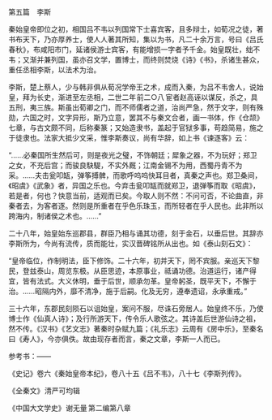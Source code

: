 第五篇　李斯

  

  

秦始皇帝即位之初，相国吕不韦以列国常下士喜宾客，且多辩士，如荀况之徒，著书布天下，乃亦厚养士，使人人著其所知，集以为书，凡二十余万言，号曰《吕氏春秋》，布咸阳市门，延诸侯游士宾客，有能增损一字者予千金。始皇既壮，绌不韦；又渐并兼列国，虽亦召文学，置博士，而终则焚烧《诗》《书》，杀诸生甚众，重任丞相李斯，以法术为治。

李斯，楚上蔡人，少与韩非俱从荀况学帝王之术，成而入秦，为吕不韦舍人，说始皇，拜为长史，渐进至左丞相，二世二年 前二○八 宦者赵高诬以谋反，杀之，具五刑，夷三族。斯虽出荀卿之门，而不师儒者之道，治尚严急，然于文字，则有殊勋，六国之时，文字异形，斯乃立意，罢其不与秦文合者，画一书体，作《仓颉》七章，与古文颇不同，后称秦篆；又始造隶书，盖起于官狱多事，苟趋简易，施之于徒隶也。法家大抵少文采，惟李斯奏议，尚有华辞，如上书《谏逐客》云：

  

“……必秦国所生然后可，则是夜光之璧，不饰朝廷；犀象之器，不为玩好；郑卫之女，不充后宫；而骏良駃騠，不实外厩；江南金锡不为用，西蜀丹青不为采。……夫击瓮叩缻，弹筝搏髀，而歌呼呜呜快耳目者，真秦之声也。郑卫桑间，《昭虞》《武象》者，异国之乐也。今弃击瓮叩缻而就郑卫，退弹筝而取《昭虞》，若是者，何也？快意当前，适观而已矣。今取人则不然：不问可否，不论曲直，非秦者去，为客者逐。然则是所重者在乎色乐珠玉，而所轻者在乎人民也。此非所以跨海内，制诸侯之术也。……”

  

二十八年，始皇始东巡郡县，群臣乃相与诵其功德，刻于金石，以垂后世。其辞亦李斯所为，今尚有流传，质而能壮，实汉晋碑铭所从出也。如《泰山刻石文》：

  

“皇帝临位，作制明法，臣下修饰。二十六年，初并天下，罔不宾服。亲巡天下黎民，登兹泰山，周览东极。从臣思迹，本原事业，祗诵功德。治道运行，诸产得宜，皆有法式。大义休明，垂于后世，顺承勿革。皇帝躬圣，既平天下，不懈于治。……昭隔内外，靡不清净，施于后嗣。化及无穷，遵奉遗诏，永承重戒。”

  

三十六年，东郡民刻陨石以诅始皇，案问不服，尽诛石旁居人。始皇终不乐，乃使博士作《仙真人诗》；及行所游天下，传令乐人歌弦之。其诗盖后世游仙诗之祖，然不传。《汉书》《艺文志》著秦时杂赋九篇；《礼乐志》云周有《房中乐》，至秦名曰《寿人》，今亦俱佚。故由现存者而言，秦之文章，李斯一人而已。

  

参考书：——

《史记》卷六《秦始皇帝本纪》，卷八十五《吕不韦》，八十七《李斯列传》。

《全秦文》 清严可均辑 

《中国大文学史》 谢无量 第二编第八章